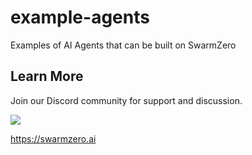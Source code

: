 # example-agents
Examples of AI Agents that can be built on SwarmZero

## Learn More
Join our Discord community for support and discussion.

[![](https://dcbadge.limes.pink/api/server/vnJvW4wZp9)](https://discord.gg/vnJvW4wZp9)

https://swarmzero.ai
